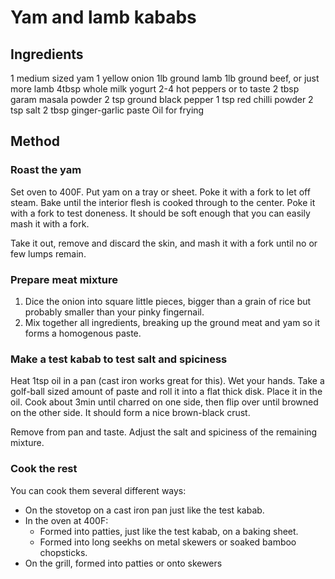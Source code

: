 # Yam and lamb kababs

## Ingredients
1 medium sized yam
1 yellow onion
1lb ground lamb
1lb ground beef, or just more lamb
4tbsp whole milk yogurt
2-4 hot peppers or to taste
2 tbsp garam masala powder
2 tsp ground black pepper
1 tsp red chilli powder
2 tsp salt
2 tbsp ginger-garlic paste
Oil for frying

## Method

### Roast the yam

Set oven to 400F. Put yam on a tray or sheet. Poke it with a fork to let off
steam. Bake until the interior flesh is cooked through to the center. Poke it
with a fork to test doneness. It should be soft enough that you can easily mash
it with a fork.

Take it out, remove and discard the skin, and mash it with a fork until no or
few lumps remain.

### Prepare meat mixture

1. Dice the onion into square little pieces, bigger than a grain of rice but
   probably smaller than your pinky fingernail.
2. Mix together all ingredients, breaking up the ground meat and yam so it forms
   a homogenous paste.
   
### Make a test kabab to test salt and spiciness

Heat 1tsp oil in a pan (cast iron works great for this). Wet your hands. Take a
golf-ball sized amount of paste and roll it into a flat thick disk. Place it in
the oil. Cook about 3min until charred on one side, then flip over until browned
on the other side. It should form a nice brown-black crust.

Remove from pan and taste. Adjust the salt and spiciness of the remaining
mixture.

### Cook the rest

You can cook them several different ways:

 - On the stovetop on a cast iron pan just like the test kabab.
 - In the oven at 400F:
   - Formed into patties, just like the test kabab, on a baking sheet.
   - Formed into long seekhs on metal skewers or soaked bamboo chopsticks.
 - On the grill, formed into patties or onto skewers
